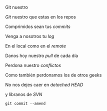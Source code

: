 Git nuestro

<p><em>Git</em> nuestro que estas en los repos<br/>

Comprimidos sean tus <em>commits</em><br/>

Venga a nosotros tu <em>log</em><br/>

En el local como en el <em>remote</em><br/>

Danos hoy nuestro <em>pull</em> de cada día<br/>

Perdona nuestro <em>conflictos</em><br/>

Como también perdonamos los de otros geeks<br/>

No nos dejes caer en <em>detached HEAD</em><br/>

y líbranos de <em>SVN</em><br/>

<code>git commit --amend</code></p>
